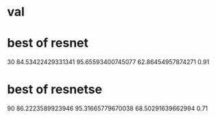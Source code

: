# val

# best of resnet 
30	84.53422429331341	95.65593400745077	62.86454957874271	0.91

# best of resnetse
90	86.2223589923946	95.31665779670038	68.50291639662994	0.71
